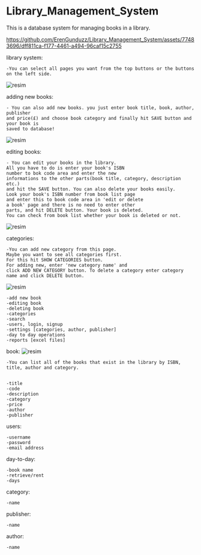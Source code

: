 # Library_Management_System
This is a database system for managing books in a library. 



https://github.com/ErenGunduzz/Library_Management_System/assets/77483696/dff811ca-f177-4461-a494-96caf15c2755



library system:

	-You can select all pages you want from the top buttons or the buttons on the left side.
![resim](https://github.com/ErenGunduzz/Library_Management_System/assets/77483696/369dc9a0-a88d-4377-b990-c41f6700ddd5)


adding new books:

	- You can also add new books. you just enter book title, book, author, publisher 
 	and price(£) and choose book category and finally hit SAVE button and your book is 
  	saved to database!
 ![resim](https://github.com/ErenGunduzz/Library_Management_System/assets/77483696/5ea922d8-3c69-40c3-b7c2-866f8d2d9564)
  
editing books:

	- You can edit your books in the library. 
 	All you have to do is enter your book's ISBN
  	number to bok code area and enter the new 
   	informations to the other parts(book title, category, description etc.) 
	and hit the SAVE button. You can also delete your books easily. 
	Look your book's ISBN number from book list page 
	and enter this to book code area in 'edit or delete 
	a book' page and there is no need to enter other 
 	parts, and hit DELETE button. Your book is deleted. 
  	You can check from book list whether your book is deleted or not.
![resim](https://github.com/ErenGunduzz/Library_Management_System/assets/77483696/6e77181d-fa4c-4c97-bf0f-995266b4defa)
   
categories:

	-You can add new category from this page. 
 	Maybe you want to see all categories first. 
  	For this hit SHOW CATEGORIES button. 
   	For adding new, enter 'new category name' and 
	click ADD NEW CATEGORY button. To delete a category enter category name and click DELETE button. 
![resim](https://github.com/ErenGunduzz/Library_Management_System/assets/77483696/133649fd-87d4-4201-a893-961747eb919b)
 
  	-add new book
	-editing book 
	-deleting book 
	-categories
	-search
	-users, login, signup
	-settings [categories, author, publisher]
	-day to day operations 
	-reports [excel files]

book:
![resim](https://github.com/ErenGunduzz/Library_Management_System/assets/77483696/c62311fe-fe17-4fc6-80a9-8eea32bf0b42)

	-You can list all of the books that exist in the library by ISBN, title, author and category.


	-title
	-code
	-description
	-category
	-price
	-author
	-publisher

users:

	-username
	-password
	-email address

day-to-day:

	-book name
	-retrieve/rent
	-days

category:

	-name

publisher:

	-name

author:

 	-name
